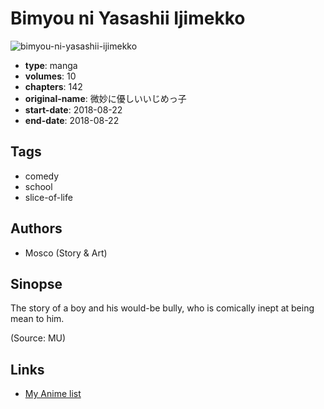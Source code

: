 # Bimyou ni Yasashii Ijimekko

![bimyou-ni-yasashii-ijimekko](https://cdn.myanimelist.net/images/manga/3/220455.jpg)

-   **type**: manga
-   **volumes**: 10
-   **chapters**: 142
-   **original-name**: 微妙に優しいいじめっ子
-   **start-date**: 2018-08-22
-   **end-date**: 2018-08-22

## Tags

-   comedy
-   school
-   slice-of-life

## Authors

-   Mosco (Story & Art)

## Sinopse

The story of a boy and his would-be bully, who is comically inept at being mean to him.

(Source: MU)

## Links

-   [My Anime list](https://myanimelist.net/manga/121006/Bimyou_ni_Yasashii_Ijimekko)
